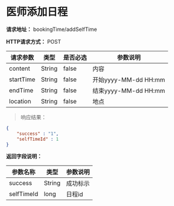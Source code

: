# 医师添加日程

**请求地址：** bookingTime/addSelfTime

**HTTP请求方式：** POST

| 请求参数 | 类型 | 是否必选 | 参数说明 |
| -- | -- | -- | -- |
| content | String | false | 内容 |
| startTime | String | false | 开始yyyy-MM-dd HH:mm |
| endTime | String | false | 结束yyyy-MM-dd HH:mm |
| location | String | false | 地点 |

>响应结果：

```json
{
    "success" : "1",
    "selfTimeId" : 1
}
```

**返回字段说明：**

| 参数名称 | 类型 | 参数说明 |
| -- | -- | -- |
| success | String | 成功标示 |
| selfTimeId | long | 日程id |
